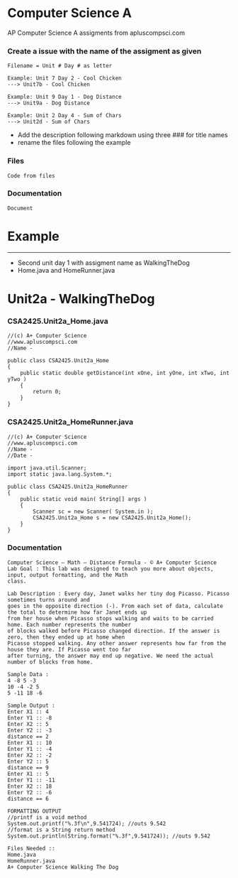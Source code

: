 # Computer Science A
 AP Computer Science A assigments from apluscompsci.com

### Create a issue with the name of the assigment as given
    Filename = Unit # Day # as letter
    
    Example: Unit 7 Day 2 - Cool Chicken
    ---> Unit7b - Cool Chicken

    Example: Unit 9 Day 1 - Dog Distance
    ---> Unit9a - Dog Distance

    Example: Unit 2 Day 4 - Sum of Chars
    ---> Unit2d - Sum of Chars

* Add the description following markdown using three ### for title names 
* rename the files following the example

### Files
    Code from files

### Documentation
    Document

# Example

-----

* Second unit day 1 with assigment name as WalkingTheDog
* Home.java and HomeRunner.java

# Unit2a - WalkingTheDog

### CSA2425.Unit2a_Home.java
    //(c) A+ Computer Science
    //www.apluscompsci.com
    //Name -
    
    public class CSA2425.Unit2a_Home
    { 
	    public static double getDistance(int xOne, int yOne, int xTwo, int yTwo )
	    {
	    	return 0;
	    }
    }

### CSA2425.Unit2a_HomeRunner.java
    //(c) A+ Computer Science
    //www.apluscompsci.com
    //Name -
    //Date -
    
    import java.util.Scanner;
    import static java.lang.System.*;
    
    public class CSA2425.Unit2a_HomeRunner
    {
        public static void main( String[] args )
        {
            Scanner sc = new Scanner( System.in );
            CSA2425.Unit2a_Home s = new CSA2425.Unit2a_Home();
	    }
    }
    
### Documentation
    Computer Science – Math – Distance Formula - © A+ Computer Science
    Lab Goal : This lab was designed to teach you more about objects, input, output formatting, and the Math
    class.

    Lab Description : Every day, Janet walks her tiny dog Picasso. Picasso sometimes turns around and
    goes in the opposite direction (-). From each set of data, calculate the total to determine how far Janet ends up
    from her house when Picasso stops walking and waits to be carried home. Each number represents the number
    of blocks walked before Picasso changed direction. If the answer is zero, then they ended up at home when
    Picasso stopped walking. Any other answer represents how far from the house they are. If Picasso went too far
    after turning, the answer may end up negative. We need the actual number of blocks from home.
    
    Sample Data :
    4 -8 5 -3
    10 -4 -2 5
    5 -11 18 -6

    Sample Output :
    Enter X1 :: 4
    Enter Y1 :: -8
    Enter X2 :: 5
    Enter Y2 :: -3
    distance == 2
    Enter X1 :: 10
    Enter Y1 :: -4
    Enter X2 :: -2
    Enter Y2 :: 5
    distance == 9
    Enter X1 :: 5
    Enter Y1 :: -11
    Enter X2 :: 18
    Enter Y2 :: -6
    distance == 6

    FORMATTING OUTPUT
    //printf is a void method
    System.out.printf("%.3f\n",9.541724); //outs 9.542
    //format is a String return method
    System.out.println(String.format("%.3f",9.541724)); //outs 9.542

    Files Needed ::
    Home.java
    HomeRunner.java
    A+ Computer Science Walking The Dog





